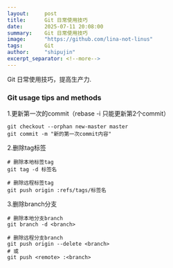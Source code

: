 ```yaml
---
layout:     post
title:      Git 日常使用技巧
date:       2025-07-11 20:08:00
summary:    Git 日常使用技巧
image:	    "https://github.com/lina-not-linus"
tags:       Git
author:	    "shipujin"
excerpt_separator: <!--more-->
---
```


Git 日常使用技巧，提高生产力. <!--more-->


### Git usage tips and methods

1.更新第一次的commit（rebase -i 只能更新第2个commit）

```
git checkout --orphan new-master master
git commit -m "新的第一次commit内容"
```

2.删除tag标签

```
# 删除本地标签tag
git tag -d 标签名

# 删除远程标签tag
git push origin :refs/tags/标签名
```

3.删除branch分支

```
# 删除本地分支branch
git branch -d <branch>

# 删除远程分支branch
git push origin --delete <branch>
# 或
git push <remote> :<branch>
```
